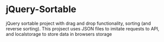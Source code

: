 # jQuery-Sortable
jQuery sortable project with drag and drop functionality, sorting (and reverse sorting). This projsect uses JSON files to imitate requests to API, and localstorage to store data in browsers storage
